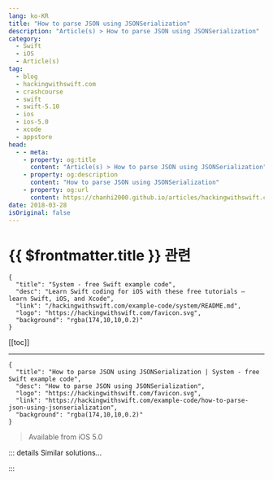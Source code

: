 ```yaml
---
lang: ko-KR
title: "How to parse JSON using JSONSerialization"
description: "Article(s) > How to parse JSON using JSONSerialization"
category:
  - Swift
  - iOS
  - Article(s)
tag: 
  - blog
  - hackingwithswift.com
  - crashcourse
  - swift
  - swift-5.10
  - ios
  - ios-5.0
  - xcode
  - appstore
head:
  - - meta:
    - property: og:title
      content: "Article(s) > How to parse JSON using JSONSerialization"
    - property: og:description
      content: "How to parse JSON using JSONSerialization"
    - property: og:url
      content: https://chanhi2000.github.io/articles/hackingwithswift.com/example-code/how-to-parse-json-using-jsonserialization.html
date: 2018-03-28
isOriginal: false
---
```


# {{ $frontmatter.title }} 관련

```component VPCard
{
  "title": "System - free Swift example code",
  "desc": "Learn Swift coding for iOS with these free tutorials – learn Swift, iOS, and Xcode",
  "link": "/hackingwithswift.com/example-code/system/README.md",
  "logo": "https://hackingwithswift.com/favicon.svg",
  "background": "rgba(174,10,10,0.2)"
}
```

[[toc]]

---

```component VPCard
{
  "title": "How to parse JSON using JSONSerialization | System - free Swift example code",
  "desc": "How to parse JSON using JSONSerialization",
  "logo": "https://hackingwithswift.com/favicon.svg",
  "link": "https://hackingwithswift.com/example-code/how-to-parse-json-using-jsonserialization",
  "background": "rgba(174,10,10,0.2)"
}
```

> Available from iOS 5.0

<!-- TODO: 작성 -->

<!-- 
If you want to parse JSON by hand rather than using `Codable`, iOS has a built-in alternative called `JSONSerialization` and it can convert a JSON string into a collection of dictionaries, arrays, strings and numbers in just a few lines of code.

In the example below, I create a dummy piece of JSON that contains three names in an array cunningly called “names”. This then gets sent to `JSONSerialization` (by converting it into a `Data` object, which is how `JSONSerialization` likes to receive its content), and I conditionally pull out and print the `names` array:

```swift
let str = "{\"names\": [\"Bob\", \"Tim\", \"Tina\"]}"
let data = Data(str.utf8)

do {
    // make sure this JSON is in the format we expect
    if let json = try JSONSerialization.jsonObject(with: data, options: []) as? [String: Any] {
        // try to read out a string array
        if let names = json["names"] as? [String] {
            print(names)
        }
    }
} catch let error as NSError {
    print("Failed to load: \(error.localizedDescription)")
}
```

There are a couple of things that might confuse you there. First, because parsing JSON will fail if the JSON isn't valid, you need to use try/catch and have some sort of error handling. Second, you need to typecast my example JSON to be a dictionary of type `[String: Any]` so that you can start working with your JSON values. Third, you don't know for sure that any values exist inside the JSON, so you need to conditionally check for and unwrap the `names` value.

-->

::: details Similar solutions…

<!--
/example-code/libraries/how-to-parse-json-using-swiftyjson">How to parse JSON using SwiftyJSON 
/example-code/strings/how-to-parse-a-sentence-using-nslinguistictagger">How to parse a sentence using NSLinguisticTagger 
/quick-start/concurrency/how-to-download-json-from-the-internet-and-decode-it-into-any-codable-type">How to download JSON from the internet and decode it into any Codable type 
/example-code/language/how-to-format-json-using-codable-and-pretty-printing">How to format JSON using Codable and pretty printing 
/example-code/language/how-to-convert-json-into-swift-objects-using-codable">How to convert JSON into Swift objects using Codable</a>
-->

:::

